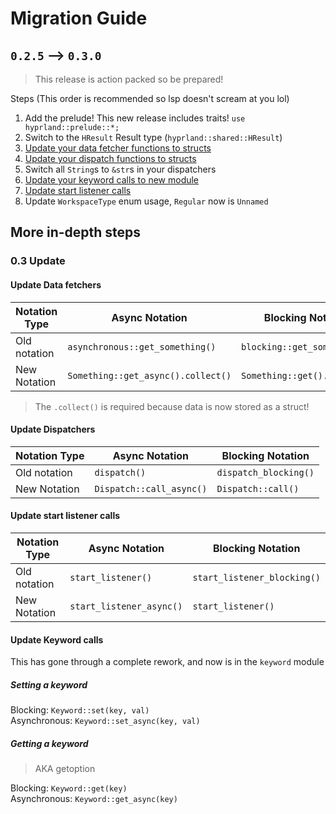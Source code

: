# Migration Guide

## `0.2.5` ⟶ `0.3.0`
> This release is action packed so be prepared!

Steps (This order is recommended so lsp doesn't scream at you lol)
1. Add the prelude! This new release includes traits! `use hyprland::prelude::*;`
2. Switch to the `HResult` Result type (`hyprland::shared::HResult`)
3. [Update your data fetcher functions to structs](#update-data-fetchers)
4. [Update your dispatch functions to structs](#update-dispatchers)
5. Switch all `String`s to `&str`s in your dispatchers
6. [Update your keyword calls to new module](#update-keyword-calls)
7. [Update start listener calls](#update-start-listener-calls)
8. Update `WorkspaceType` enum usage, `Regular` now is `Unnamed`
 

## More in-depth steps

### 0.3 Update

#### Update Data fetchers
| Notation Type | Async Notation                     | Blocking Notation           |
|---------------|------------------------------------|-----------------------------|
| Old notation  | `asynchronous::get_something()`    | `blocking::get_something()` |
| New Notation  | `Something::get_async().collect()` | `Something::get().collect()`|
> The `.collect()` is required because data is now stored as a struct!


#### Update Dispatchers

| Notation Type | Async Notation           | Blocking Notation     |
|---------------|--------------------------|-----------------------|
| Old notation  | `dispatch()`             | `dispatch_blocking()` |
| New Notation  | `Dispatch::call_async()` | `Dispatch::call()`    |

#### Update start listener calls
| Notation Type | Async Notation           | Blocking Notation           |
|---------------|--------------------------|-----------------------------|
| Old notation  | `start_listener()`       | `start_listener_blocking()` |
| New Notation  | `start_listener_async()` | `start_listener()`          |

#### Update Keyword calls
This has gone through a complete rework, and now is in the `keyword` module

##### Setting a keyword
Blocking: `Keyword::set(key, val)`<br />
Asynchronous: `Keyword::set_async(key, val)`

##### Getting a keyword 
> AKA getoption

Blocking: `Keyword::get(key)`<br />
Asynchronous: `Keyword::get_async(key)`
